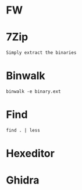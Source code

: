 # FW


# 7Zip
```
Simply extract the binaries
```

# Binwalk 
```
binwalk -e binary.ext
```

# Find
```
find . | less
```

# Hexeditor


# Ghidra





